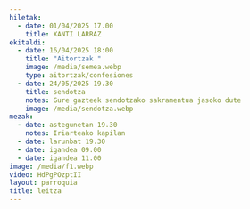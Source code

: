 ```yaml
---
hiletak:
  - date: 01/04/2025 17.00
    title: XANTI LARRAZ
ekitaldi:
  - date: 16/04/2025 18:00
    title: "Aitortzak "
    image: /media/semea.webp
    type: aitortzak/confesiones
  - date: 24/05/2025 19.30
    title: sendotza
    notes: Gure gazteek sendotzako sakramentua jasoko dute
    image: /media/sendotza.webp
mezak:
  - date: astegunetan 19.30
    notes: Iriarteako kapilan
  - date: larunbat 19.30
  - date: igandea 09.00
  - date: igandea 11.00
image: /media/f1.webp
video: HdPgPOzptII
layout: parroquia
title: leitza
---
```

